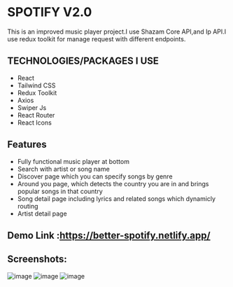 # SPOTIFY V2.0

This is an improved music player project.I use Shazam Core API,and Ip API.I use redux toolkit for manage request with different endpoints.


## TECHNOLOGIES/PACKAGES I USE
* React
* Tailwind CSS
* Redux Toolkit
* Axios
* Swiper Js
* React Router
* React Icons

## Features
* Fully functional music player at bottom
* Search with artist or song name
* Discover page which you can specify songs by genre
* Around you page, which detects the country you are in and brings popular songs in that country
* Song detail page including lyrics and related songs which dynamicly routing
* Artist detail page






## Demo Link :https://better-spotify.netlify.app/

## Screenshots:

![image](https://user-images.githubusercontent.com/22106880/193797750-aa980c9b-b193-40ca-a7f1-3923802e835e.png)
![image](https://user-images.githubusercontent.com/22106880/193797949-ebf143a1-10f4-47bc-a38b-bd4ad76a6fd2.png)
![image](https://user-images.githubusercontent.com/22106880/193798342-fa8d2790-e2b9-4e1d-9f29-c15a53522d1c.png)



